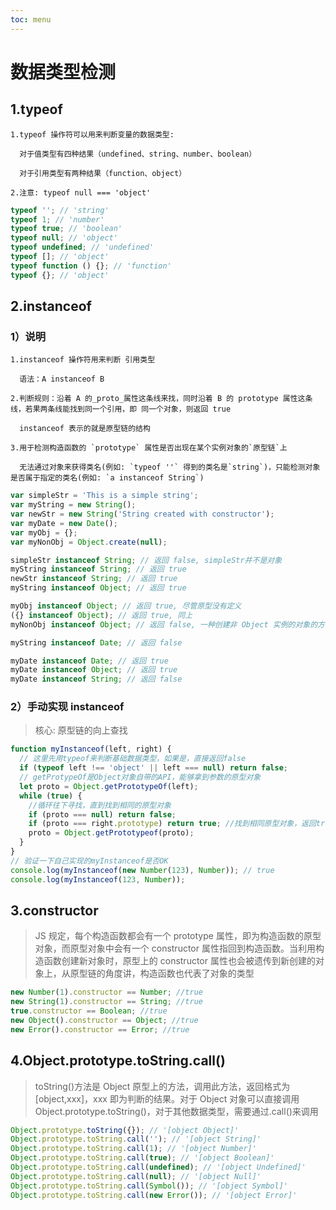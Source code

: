 ```yaml
---
toc: menu
---
```


# 数据类型检测

## 1.typeof

```
1.typeof 操作符可以用来判断变量的数据类型:

  对于值类型有四种结果（undefined、string、number、boolean）

  对于引用类型有两种结果（function、object）

2.注意: typeof null === 'object'
```

```js
typeof ''; // 'string'
typeof 1; // 'number'
typeof true; // 'boolean'
typeof null; // 'object'
typeof undefined; // 'undefined'
typeof []; // 'object'
typeof function () {}; // 'function'
typeof {}; // 'object'
```

## 2.instanceof

### 1）说明

```
1.instanceof 操作符用来判断 引用类型

  语法：A instanceof B

2.判断规则：沿着 A 的_proto_属性这条线来找，同时沿着 B 的 prototype 属性这条线，若果两条线能找到同一个引用，即 同一个对象，则返回 true

  instanceof 表示的就是原型链的结构

3.用于检测构造函数的 `prototype` 属性是否出现在某个实例对象的`原型链`上

  无法通过对象来获得类名(例如: `typeof ''` 得到的类名是`string`)，只能检测对象是否属于指定的类名(例如: `a instanceof String`)
```

```js
var simpleStr = 'This is a simple string';
var myString = new String();
var newStr = new String('String created with constructor');
var myDate = new Date();
var myObj = {};
var myNonObj = Object.create(null);

simpleStr instanceof String; // 返回 false, simpleStr并不是对象
myString instanceof String; // 返回 true
newStr instanceof String; // 返回 true
myString instanceof Object; // 返回 true

myObj instanceof Object; // 返回 true, 尽管原型没有定义
({} instanceof Object); // 返回 true, 同上
myNonObj instanceof Object; // 返回 false, 一种创建非 Object 实例的对象的方法

myString instanceof Date; // 返回 false

myDate instanceof Date; // 返回 true
myDate instanceof Object; // 返回 true
myDate instanceof String; // 返回 false
```

### 2）手动实现 instanceof

> 核心: 原型链的向上查找

```js
function myInstanceof(left, right) {
  // 这里先用typeof来判断基础数据类型，如果是，直接返回false
  if (typeof left !== 'object' || left === null) return false;
  // getProtypeOf是Object对象自带的API，能够拿到参数的原型对象
  let proto = Object.getPrototypeOf(left);
  while (true) {
    //循环往下寻找，直到找到相同的原型对象
    if (proto === null) return false;
    if (proto === right.prototype) return true; //找到相同原型对象，返回true
    proto = Object.getPrototypeof(proto);
  }
}
// 验证一下自己实现的myInstanceof是否OK
console.log(myInstanceof(new Number(123), Number)); // true
console.log(myInstanceof(123, Number));
```

## 3.constructor

> JS 规定，每个构造函数都会有一个 prototype 属性，即为构造函数的原型对象，而原型对象中会有一个 constructor 属性指回到构造函数。当利用构造函数创建新对象时，原型上的 constructor 属性也会被遗传到新创建的对象上，从原型链的角度讲，构造函数也代表了对象的类型

```js
new Number(1).constructor == Number; //true
new String(1).constructor == String; //true
true.constructor == Boolean; //true
new Object().constructor == Object; //true
new Error().constructor == Error; //true
```

## 4.Object.prototype.toString.call()

> toString()方法是 Object 原型上的方法，调用此方法，返回格式为[object,xxx]，xxx 即为判断的结果。对于 Object 对象可以直接调用 Object.prototype.toString()，对于其他数据类型，需要通过.call()来调用

```js
Object.prototype.toString({}); // '[object Object]'
Object.prototype.toString.call(''); // '[object String]'
Object.prototype.toString.call(1); // '[object Number]'
Object.prototype.toString.call(true); // '[object Boolean]'
Object.prototype.toString.call(undefined); // '[object Undefined]'
Object.prototype.toString.call(null); // '[object Null]'
Object.prototype.toString.call(Symbol()); // '[object Symbol]'
Object.prototype.toString.call(new Error()); // '[object Error]'
```

